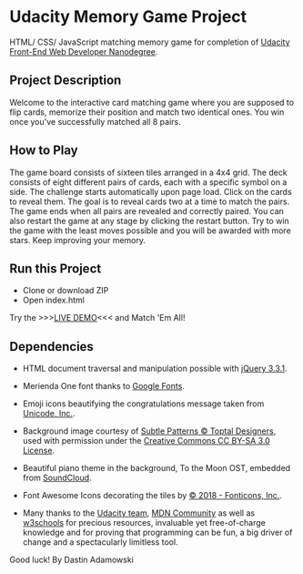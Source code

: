 # Udacity Memory Game Project

HTML/ CSS/ JavaScript matching memory game for completion of [Udacity Front-End Web Developer Nanodegree](https://eu.udacity.com/course/front-end-web-developer-nanodegree--nd001?v=fe1).

## Project Description

Welcome to the interactive card matching game where you are supposed to flip cards, memorize their position and match two identical ones. You win once you've successfully matched all 8 pairs.

## How to Play

The game board consists of sixteen tiles arranged in a 4x4 grid. The deck consists of eight different pairs of cards, each with a specific symbol on a side. The challenge starts automatically upon page load. Click on the cards to reveal them. The goal is to reveal cards two at a time to match the pairs. The game ends when all pairs are revealed and correctly paired. You can also restart the game at any stage by clicking the restart button.
Try to win the game with the least moves possible and you will be awarded with more stars. Keep improving your memory.

## Run this Project

  * Clone or download ZIP
  * Open index.html

Try the                      >>>[LIVE DEMO](https://dastinadamowski.github.io/udacity-memory-challenge/)<<< and Match 'Em All!

## Dependencies

 * HTML document traversal and manipulation possible with [jQuery 3.3.1](http://jquery.com/).

 * Merienda One font thanks to [Google Fonts](https://fonts.google.com/).
 
 * Emoji icons beautifying the congratulations message taken from [Unicode, Inc.](http://www.unicode.org/copyright.html).

 * Background image courtesy of [Subtle Patterns © Toptal Designers](https://www.toptal.com/designers/subtlepatterns/), used with permission under the [Creative Commons CC BY-SA 3.0 License](https://creativecommons.org/licenses/by-sa/3.0/).

 * Beautiful piano theme in the background, To the Moon OST, embedded from [SoundCloud](https://soundcloud.com/freedom-star).

 * Font Awesome Icons decorating the tiles by [© 2018 - Fonticons, Inc.](https://fontawesome.com/license).

 * Many thanks to the [Udacity team](https://eu.udacity.com/), [MDN Community](https://developer.mozilla.org/en-US/docs/Learn/HTML) as well as [w3schools](https://www.w3schools.com/) for precious resources, invaluable yet free-of-charge knowledge and for proving that programming can be fun, a big driver of change and a spectacularly limitless tool.


Good luck!
By Dastin Adamowski
